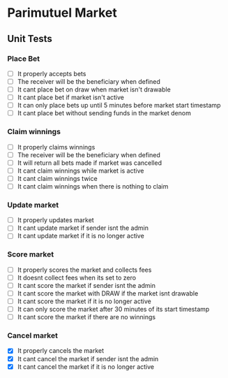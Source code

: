 # Parimutuel Market

## Unit Tests

### Place Bet
- [ ] It properly accepts bets
- [ ] The receiver will be the beneficiary when defined
- [ ] It cant place bet on draw when market isn't drawable
- [ ] It cant place bet if market isn't active
- [ ] It can only place bets up until 5 minutes before market start timestamp
- [ ] It cant place bet without sending funds in the market denom

### Claim winnings
- [ ] It properly claims winnings
- [ ] The receiver will be the beneficiary when defined
- [ ] It will return all bets made if market was cancelled
- [ ] It cant claim winnings while market is active
- [ ] It cant claim winnings twice
- [ ] It cant claim winnings when there is nothing to claim

### Update market
- [ ] It properly updates market
- [ ] It cant update market if sender isnt the admin
- [ ] It cant update market if it is no longer active

### Score market
- [ ] It properly scores the market and collects fees
- [ ] It doesnt collect fees when its set to zero
- [ ] It cant score the market if sender isnt the admin
- [ ] It cant score the market with DRAW if the market isnt drawable
- [ ] It cant score the market if it is no longer active
- [ ] It can only score the market after 30 minutes of its start timestamp
- [ ] It cant score the market if there are no winnings

### Cancel market
- [x] It properly cancels the market
- [x] It cant cancel the market if sender isnt the admin
- [x] It cant cancel the market if it is no longer active
